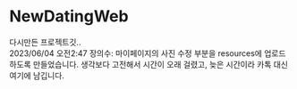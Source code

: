 # NewDatingWeb
다시만든 프로젝트깃.. <br>
2023/06/04 오전2:47 장의수: 마이페이지의 사진 수정 부분을 resources에 업로드하도록 만들었습니다. 생각보다 고전해서 시간이 오래 걸렸고, 늦은 시간이라 카톡 대신 여기에 남깁니다.
